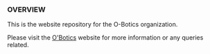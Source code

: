 ### OVERVIEW
This is the website repository for the O-Botics organization.

Please visit the [O'Botics](http://o-botics.org) website for more information or any queries related.
